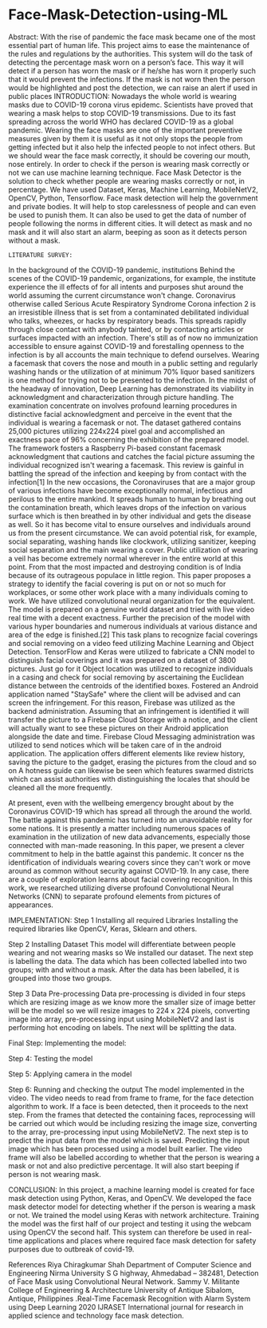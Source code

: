 # Face-Mask-Detection-using-ML
Abstract: 
With the rise of pandemic the face mask became one of the most essential part of human life. This project aims to ease the maintenance of the rules and regulations by the authorities. This system will do the task of detecting the percentage mask worn on a person’s face. This way it will detect if a person has worn the mask or if he/she has worn it properly such that it would prevent the infections. If the mask is not worn then the person would be highlighted and post the detection, we can raise an alert if used in public places
INTRODUCTION:
Nowadays the whole world is wearing masks due to COVID-19 corona virus epidemc. Scientists have proved that wearing a mask helps to stop COVID-19 transmissions. Due to its fast spreading across the world WHO has declared COVID-19 as a global pandemic. Wearing the face masks are one of the important preventive measures            given by them it is useful as it not only stops the people from getting infected but it        also help the infected people to not infect others. But we should wear the face mask   correctly, it should be covering our mouth, nose entirely. In order to check if the               person is wearing mask correctly or not we can use machine learning technique.
Face Mask Detector is the solution to check whether people are wearing masks              correctly or not, in percentage. We have used Dataset, Keras, Machine Learning,          MobileNetV2, OpenCV, Python, Tensorflow. Face mask detection will help the                 government and private bodies. It will help to stop carelessness of people and can       even be used to punish them. It can also be used to get the data of number of people following the norms in different cities. It will detect as mask and no mask and it will       also start an alarm, beeping as soon as it detects person without a mask.


    LITERATURE SURVEY:
In the background of the COVID-19 pandemic, institutions Behind the scenes of 
the COVID-19 pandemic, organizations, for example, the institute experience the 
ill effects of for all intents and purposes shut around the world assuming the                    current circumstance won't change. Coronavirus otherwise called Serious Acute    Respiratory Syndrome Corona infection 2 is an irresistible illness that is set                 from a contaminated debilitated individual who talks, wheezes, or hacks by                 respiratory beads. This spreads rapidly through close contact with anybody                tainted, or by contacting articles or surfaces impacted with an infection. There's       still as of now no immunization accessible to ensure against COVID-19 and forestalling openness to the infection is by all accounts the main technique to defend        ourselves. Wearing a facemask that covers the nose and mouth in a public setting and regularly washing hands or the utilization of at minimum 70% liquor based         sanitizers is one method for trying not to be presented to the infection. In the              midst of the headway of innovation, Deep Learning has demonstrated its viability   in acknowledgment and characterization through picture handling. The                         examination concentrate on involves profound learning procedures in distinctive     facial acknowledgment and perceive in the event that the individual is wearing a     facemask or not. The dataset gathered contains 25,000 pictures utilizing 224x224 pixel goal and accomplished an exactness pace of 96% concerning the exhibition of the prepared model. The framework fosters a Raspberry Pi-based constant           facemask acknowledgment that cautions and catches the facial picture assuming the individual recognized isn't wearing a facemask. This review is gainful in                  battling the spread of the infection and keeping  by from contact with the infection[1]
                 In the new occasions, the Coronaviruses that are a major group of various      infections have become exceptionally normal, infectious and perilous to the entire        mankind. It spreads human to human by breathing out the contamination breath,           which leaves drops of the infection on various surface which is then breathed in by
 other individual and gets the disease as well. So it has become vital to ensure ourselves and individuals around us from the present circumstance. We can avoid potential risk, for example, social separating, washing hands like clockwork, utilizing sanitizer, keeping social separation and the main wearing a cover. Public utilization of wearing a veil has become extremely normal wherever in the entire world at this point. From       that the most impacted and destroying condition is of India because of its outrageous populace in little region. This paper proposes a strategy to identify the facial covering is put on or not so much for workplaces, or some other work place with a many                  individuals coming to work. We have utilized convolutional neural organization for the equivalent. The model is prepared on a genuine world dataset and tried with live              video real time with a decent exactness. Further the precision of the model with                various hyper boundaries and numerous individuals at various distance and area of     the edge is finished.[2]
This task plans to recognize facial coverings and social removing on a video feed utilizing Machine Learning and Object Detection. TensorFlow and Keras were utilized to   fabricate a CNN model to distinguish facial coverings and it was prepared on a                dataset of 3800 pictures. Just go for it Object location was utilized to recognize                   individuals in a casing and check for social removing by ascertaining the Euclidean      distance between the centroids of the identified boxes. Fostered an Android                      application named "StaySafe" where the client will be advised and can screen the           infringement. 
For this reason, Firebase was utilized as the backend administration. Assuming that an infringement is identified it will transfer the picture  to a Firebase Cloud Storage with a notice, and the client will actually want to see these pictures on their Android                 application alongside the date and time. Firebase Cloud Messaging administration       was utilized to send notices which will be taken care of in the android application.           The application offers different elements like review history, saving the picture to the gadget, erasing the pictures from the cloud and so on A hotness guide can likewise      be seen which features swarmed districts which can assist authorities with distinguishing the locales that should be cleaned all the more frequently.













 At present, even with the wellbeing emergency brought about by the Coronavirus        COVID-19 which has spread all through the around the world. The battle against this pandemic has turned into an unavoidable reality for some nations. It is presently a       matter including numerous spaces of examination in the utilization of new data                 advancements, especially those connected with man-made reasoning. In this paper, we present a clever commitment to help in the battle against this pandemic. It                   concer    ns the identification of individuals wearing covers since they can't work or      move  around as common without security against COVID-19. In any  case, there are a  couple of exploration learns about facial covering  recognition. In this work, we                  researched utilizing diverse profound  Convolutional Neural Networks (CNN) to separate profound elements from pictures of appearances. 


IMPLEMENTATION:
Step 1 Installing all required Libraries
Installing the required libraries like OpenCV, Keras, Sklearn and others.

Step 2 Installing Dataset
This model will differentiate between people wearing and not wearing masks so We    installed our dataset. The next step is labelling the data. The data which has been        collected labelled into two groups; with and without a mask. After the data has been    labelled, it is grouped into those two groups.

Step 3 Data Pre-processing    Data pre-processing is divided in four steps           which are resizing image as we know more the smaller size of image better       will be the model so we will resize images to 224 x 224 pixels, converting               image into
array, pre-processing input using MobileNetV2 and last is performing hot             encoding on labels.
 The next will be splitting the data.
 
Final Step: Implementing the model:

Step 4: Testing the model

Step 5: Applying camera in the model

Step 6: Running and checking the output
The model implemented in the video. The video needs to read from frame to frame,
 for the face detection algorithm to work. If a face is been detected, then it proceeds 
to the next step. From the frames that detected the containing faces, reprocessing        will be carried out which would be including resizing the image size, converting to the array, pre-processing input using MobileNetV2. The next step is to predict the input     data from the model which is saved. Predicting the input image which has been                processed using a model built earlier. The video frame will also be labelled according to whether that the person is wearing a mask or not and also predictive percentage.     It will also start beeping if person is not wearing mask.

CONCLUSION:
In this project, a machine learning model is created for face mask detection using Python, Keras, and OpenCV. We developed the face mask detector model for detecting whether if the person is wearing a mask or not. We trained the model using Keras with network architecture. Training the model was the first half of our project and testing it using the webcam using OpenCV the second half. This system can therefore be used in real-time applications and places where required face mask detection for safety purposes due to outbreak of covid-19.





References
Riya Chiragkumar Shah Department of Computer Science and Engineering Nirma University S G highway, Ahmedabad – 382481, Detection of Face Mask using Convolutional Neural Network. 
Sammy V. Militante College of Engineering & Architecture University of Antique Sibalom, Antique, Philippines .Real-Time Facemask Recognition with Alarm System using Deep Learning 2020 
  IJRASET International journal for research in applied science and technology face mask detection.
